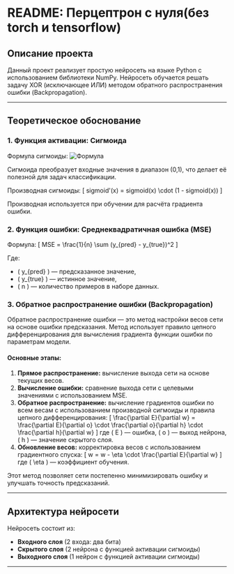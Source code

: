 # README: Перцептрон с нуля(без torch и tensorflow)

## Описание проекта
Данный проект реализует простую нейросеть на языке Python с использованием библиотеки NumPy. Нейросеть обучается решать задачу XOR (исключающее ИЛИ) методом обратного распространения ошибки (Backpropagation).

---

## Теоретическое обоснование

### 1. Функция активации: Сигмоида
Формула сигмоиды:
![Формула](https://latex.codecogs.com/png.latex?\bg_white\text{sigmoid}(x)=\frac{1}{1+e^{-x}})


Сигмоида преобразует входные значения в диапазон (0,1), что делает её полезной для задач классификации.

Производная сигмоиды:
\[
sigmoid'(x) = sigmoid(x) \cdot (1 - sigmoid(x))
\]

Производная используется при обучении для расчёта градиента ошибки.

### 2. Функция ошибки: Среднеквадратичная ошибка (MSE)
Формула:
\[
MSE = \frac{1}{n} \sum (y_{pred} - y_{true})^2
\]

Где:
- \( y_{pred} \) — предсказанное значение,
- \( y_{true} \) — истинное значение,
- \( n \) — количество примеров в наборе данных.

### 3. Обратное распространение ошибки (Backpropagation)
Обратное распространение ошибки — это метод настройки весов сети на основе ошибки предсказания. Метод использует правило цепного дифференцирования для вычисления градиента функции ошибки по параметрам модели.

#### Основные этапы:
1. **Прямое распространение:** вычисление выхода сети на основе текущих весов.
2. **Вычисление ошибки:** сравнение выхода сети с целевыми значениями с использованием MSE.
3. **Обратное распространение:** вычисление градиентов ошибки по всем весам с использованием производной сигмоиды и правила цепного дифференцирования:
   \[
   \frac{\partial E}{\partial w} = \frac{\partial E}{\partial o} \cdot \frac{\partial o}{\partial h} \cdot \frac{\partial h}{\partial w}
   \]
   где \( E \) — ошибка, \( o \) — выход нейрона, \( h \) — значение скрытого слоя.
4. **Обновление весов:** корректировка весов с использованием градиентного спуска:
   \[
   w = w - \eta \cdot \frac{\partial E}{\partial w}
   \]
   где \( \eta \) — коэффициент обучения.

Этот метод позволяет сети постепенно минимизировать ошибку и улучшать точность предсказаний.

---

## Архитектура нейросети

Нейросеть состоит из:
- **Входного слоя** (2 входа: два бита)
- **Скрытого слоя** (2 нейрона с функцией активации сигмоиды)
- **Выходного слоя** (1 нейрон с функцией активации сигмоиды)

---
